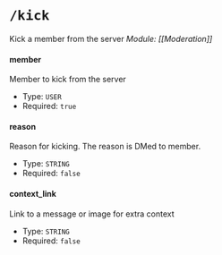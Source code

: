 # `/kick`
Kick a member from the server
*Module: [[Moderation]]*
#### member
Member to kick from the server
- Type: `USER`
- Required: `true`
#### reason
Reason for kicking. The reason is DMed to member.
- Type: `STRING`
- Required: `false`
#### context_link
Link to a message or image for extra context
- Type: `STRING`
- Required: `false`